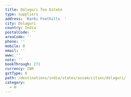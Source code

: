 ```yaml
---
title: Dolaguri Tea Estate
type: suppliers
address: 'Karbi Foothills  '
city: Dolaguri
country: India
postalCode: ''
areaCode: ''
phone: ''
mobile: 0
email: ''
www: ''
note: ''
bookThrough: 271
currency: INR
gstType: 0
path: /destinations/india/states/assam/cities/dolaguri/
category:
  - H
---
```


